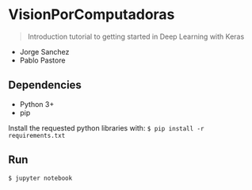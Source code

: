 # VisionPorComputadoras
>Introduction tutorial to getting started in Deep Learning with Keras

- Jorge Sanchez
- Pablo Pastore

## Dependencies

- Python 3+
- pip

Install the requested python libraries with: `$ pip install -r requirements.txt`

## Run

```
$ jupyter notebook
```

